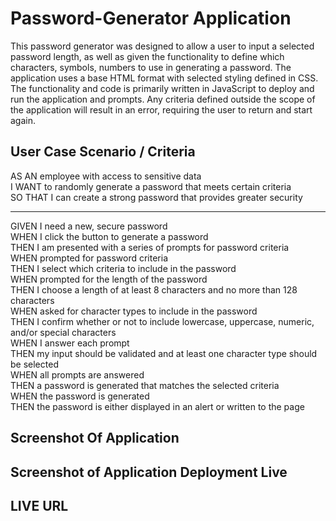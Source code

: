 # Password-Generator Application
This password generator was designed to allow a user to input a selected password length, as well as given the functionality to define which characters, symbols, numbers to use in generating a password. The application uses a base HTML format with selected styling defined in CSS. The functionality and code is primarily written in JavaScript to deploy and run the application and prompts. Any criteria defined outside the scope of the application will result in an error, requiring the user to return and start again.

## User Case Scenario / Criteria
AS AN employee with access to sensitive data  </br>
I WANT to randomly generate a password that meets certain criteria  </br>
SO THAT I can create a strong password that provides greater security  </br>

--------------------------------------------------------------------------------------------------

GIVEN I need a new, secure password  </br>
WHEN I click the button to generate a password  </br>
THEN I am presented with a series of prompts for password criteria  </br>
WHEN prompted for password criteria  </br>
THEN I select which criteria to include in the password  </br>
WHEN prompted for the length of the password  </br>
THEN I choose a length of at least 8 characters and no more than 128 characters  </br>
WHEN asked for character types to include in the password  </br>
THEN I confirm whether or not to include lowercase, uppercase, numeric, and/or special characters  </br>
WHEN I answer each prompt  </br>
THEN my input should be validated and at least one character type should be selected  </br>
WHEN all prompts are answered  </br>
THEN a password is generated that matches the selected criteria  </br>
WHEN the password is generated  </br>
THEN the password is either displayed in an alert or written to the page  </br>

## Screenshot Of Application

## Screenshot of Application Deployment Live

## LIVE URL

